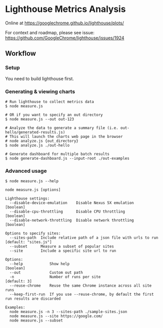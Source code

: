 # Lighthouse Metrics Analysis

Online at https://googlechrome.github.io/lighthouse/plots/

For context and roadmap, please see issue:
https://github.com/GoogleChrome/lighthouse/issues/1924

## Workflow

### Setup

You need to build lighthouse first.

### Generating & viewing charts

```
# Run lighthouse to collect metrics data
$ node measure.js

# OR if you want to specify an out directory
$ node measure.js --out out-123

# Analyze the data to generate a summary file (i.e. out-hello/generated-results.js)
# This will launch the charts web page in the browser
# node analyze.js {out_directory}
$ node analyze.js ./out-hello

# Generate dashboard for multiple batch results
$ node generate-dashboard.js --input-root ./out-examples
```

### Advanced usage

```
$ node measure.js --help

node measure.js [options]

Lighthouse settings:
  --disable-device-emulation    Disable Nexus 5X emulation                                                     [boolean]
  --disable-cpu-throttling      Disable CPU throttling                                                         [boolean]
  --disable-network-throttling  Disable network throttling                                                     [boolean]

Options to specify sites:
  --sites-path  Include relative path of a json file with urls to run                              [default: "sites.js"]
  --subset      Measure a subset of popular sites
  --site        Include a specific site url to run

Options:
  --help            Show help                                                                                  [boolean]
  --out             Custom out path
  -n                Number of runs per site                                                                 [default: 3]
  --reuse-chrome    Reuse the same Chrome instance across all site runs
  --keep-first-run  If you use --reuse-chrome, by default the first run results are discarded

Examples:
  node measure.js -n 3 --sites-path ./sample-sites.json
  node measure.js --site https://google.com/
  node measure.js --subset
```
